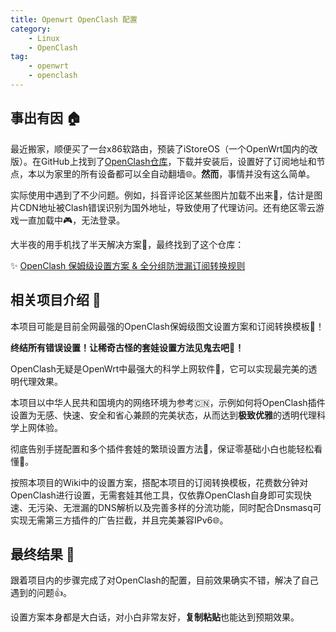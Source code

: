 ```yaml
---
title: Openwrt OpenClash 配置
category:
    - Linux
    - OpenClash
tag:
    - openwrt
    - openclash
---
```


## 事出有因 🏠

最近搬家，顺便买了一台x86软路由，预装了iStoreOS（一个OpenWrt国内的改版）。在GitHub上找到了[OpenClash仓库](https://github.com/vernesong/OpenClash)，下载并安装后，设置好了订阅地址和节点，本以为家里的所有设备都可以全自动翻墙🌐。**然而**，事情并没有这么简单。

实际使用中遇到了不少问题。例如，抖音评论区某些图片加载不出来📵，估计是图片CDN地址被Clash错误识别为国外地址，导致使用了代理访问。还有绝区零云游戏一直加载中🎮，无法登录。

大半夜的用手机找了半天解决方案📱，最终找到了这个仓库：

✨ [OpenClash 保姆级设置方案 & 全分组防泄漏订阅转换规则](https://github.com/Aethersailor/Custom_OpenClash_Rules)

## 相关项目介绍 📖

本项目可能是目前全网最强的OpenClash保姆级图文设置方案和订阅转换模板🚀！

**终结所有错误设置！让稀奇古怪的套娃设置方法见鬼去吧👻！**

OpenClash无疑是OpenWrt中最强大的科学上网软件🔑，它可以实现最完美的透明代理效果。

本项目以中华人民共和国境内的网络环境为参考🇨🇳，示例如何将OpenClash插件设置为无感、快速、安全和省心兼顾的完美状态，从而达到**极致优雅**的透明代理科学上网体验。

彻底告别手搓配置和多个插件套娃的繁琐设置方法🔧，保证零基础小白也能轻松看懂👶。

按照本项目的Wiki中的设置方案，搭配本项目的订阅转换模板，花费数分钟对OpenClash进行设置，无需套娃其他工具，仅依靠OpenClash自身即可实现快速、无污染、无泄漏的DNS解析以及完善多样的分流功能，同时配合Dnsmasq可实现无需第三方插件的广告拦截，并且完美兼容IPv6🌐。

## 最终结果 🎉

跟着项目内的步骤完成了对OpenClash的配置，目前效果确实不错，解决了自己遇到的问题👍。

设置方案本身都是大白话，对小白非常友好，**复制粘贴**也能达到预期效果。